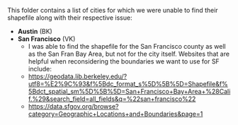 This folder contains a list of cities for which we were unable to find their shapefile along with their respective issue: 

- **Austin** (BK)
- **San Francisco** (VK)
  - I was able to find the shapefile for the San Francisco county as well as the San Fran Bay Area, but not for the city itself. Websites that are helpful when reconsidering the boundaries we want to use for SF include:
   - https://geodata.lib.berkeley.edu/?utf8=%E2%9C%93&f%5Bdc_format_s%5D%5B%5D=Shapefile&f%5Bdct_spatial_sm%5D%5B%5D=San+Francisco+Bay+Area+%28Calif.%29&search_field=all_fields&q=%22san+francisco%22 
   - https://data.sfgov.org/browse?category=Geographic+Locations+and+Boundaries&page=1 
